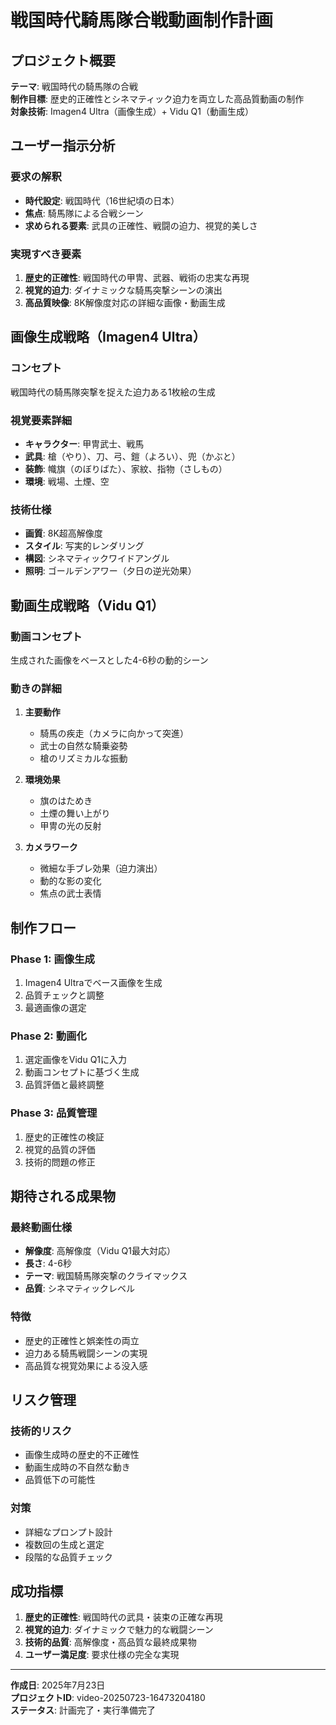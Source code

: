 # 戦国時代騎馬隊合戦動画制作計画

## プロジェクト概要

**テーマ**: 戦国時代の騎馬隊の合戦  
**制作目標**: 歴史的正確性とシネマティック迫力を両立した高品質動画の制作  
**対象技術**: Imagen4 Ultra（画像生成）+ Vidu Q1（動画生成）  

## ユーザー指示分析

### 要求の解釈
- **時代設定**: 戦国時代（16世紀頃の日本）
- **焦点**: 騎馬隊による合戦シーン
- **求められる要素**: 武具の正確性、戦闘の迫力、視覚的美しさ

### 実現すべき要素
1. **歴史的正確性**: 戦国時代の甲冑、武器、戦術の忠実な再現
2. **視覚的迫力**: ダイナミックな騎馬突撃シーンの演出
3. **高品質映像**: 8K解像度対応の詳細な画像・動画生成

## 画像生成戦略（Imagen4 Ultra）

### コンセプト
戦国時代の騎馬隊突撃を捉えた迫力ある1枚絵の生成

### 視覚要素詳細
- **キャラクター**: 甲冑武士、戦馬
- **武具**: 槍（やり）、刀、弓、鎧（よろい）、兜（かぶと）
- **装飾**: 幟旗（のぼりばた）、家紋、指物（さしもの）
- **環境**: 戦場、土煙、空

### 技術仕様
- **画質**: 8K超高解像度
- **スタイル**: 写実的レンダリング
- **構図**: シネマティックワイドアングル
- **照明**: ゴールデンアワー（夕日の逆光効果）

## 動画生成戦略（Vidu Q1）

### 動画コンセプト
生成された画像をベースとした4-6秒の動的シーン

### 動きの詳細
1. **主要動作**
   - 騎馬の疾走（カメラに向かって突進）
   - 武士の自然な騎乗姿勢
   - 槍のリズミカルな振動

2. **環境効果**
   - 旗のはためき
   - 土煙の舞い上がり
   - 甲冑の光の反射

3. **カメラワーク**
   - 微細な手ブレ効果（迫力演出）
   - 動的な影の変化
   - 焦点の武士表情

## 制作フロー

### Phase 1: 画像生成
1. Imagen4 Ultraでベース画像を生成
2. 品質チェックと調整
3. 最適画像の選定

### Phase 2: 動画化
1. 選定画像をVidu Q1に入力
2. 動画コンセプトに基づく生成
3. 品質評価と最終調整

### Phase 3: 品質管理
1. 歴史的正確性の検証
2. 視覚的品質の評価
3. 技術的問題の修正

## 期待される成果物

### 最終動画仕様
- **解像度**: 高解像度（Vidu Q1最大対応）
- **長さ**: 4-6秒
- **テーマ**: 戦国騎馬隊突撃のクライマックス
- **品質**: シネマティックレベル

### 特徴
- 歴史的正確性と娯楽性の両立
- 迫力ある騎馬戦闘シーンの実現
- 高品質な視覚効果による没入感

## リスク管理

### 技術的リスク
- 画像生成時の歴史的不正確性
- 動画生成時の不自然な動き
- 品質低下の可能性

### 対策
- 詳細なプロンプト設計
- 複数回の生成と選定
- 段階的な品質チェック

## 成功指標

1. **歴史的正確性**: 戦国時代の武具・装束の正確な再現
2. **視覚的迫力**: ダイナミックで魅力的な戦闘シーン
3. **技術的品質**: 高解像度・高品質な最終成果物
4. **ユーザー満足度**: 要求仕様の完全な実現

---

**作成日**: 2025年7月23日  
**プロジェクトID**: video-20250723-16473204180  
**ステータス**: 計画完了・実行準備完了